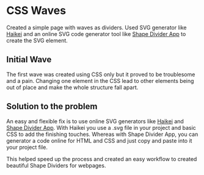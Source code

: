 # CSS Waves

Created a simple page with waves as dividers. Used SVG generator like [Haikei](https://haikei.app/) and an online SVG code generator tool like [Shape Divider App](https://www.shapedivider.app/) 
to create the SVG element.

## Initial Wave
The first wave was created using CSS only but it proved to be troublesome and a pain. Changing one element in the CSS lead to other elements being out of place and make the whole
structure fall apart.

## Solution to the problem
An easy and flexible fix is to use online SVG generators like [Haikei](https://haikei.app/) and [Shape Divider App](https://www.shapedivider.app/).
With Haikei you use a .svg file in your project and basic CSS to add the finishing touches. Whereas with Shape Divider App, you can generator a code online for HTML and CSS 
and just copy and paste into it your project file.

This helped speed up the process and created an easy workflow to created beautiful Shape Dividers for webpages.
